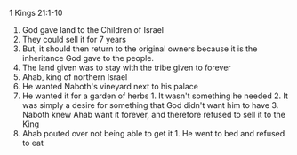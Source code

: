 1 Kings 21:1-10

1. God gave land to the Children of Israel
  1. They could sell it for 7 years
  2. But, it should then return to the original owners because it is the inheritance God gave to the people.
  3. The land given was to stay with the tribe given to forever
2. Ahab, king of northern Israel
  1. He wanted Naboth's vineyard next to his palace
  2. He wanted it for a garden of herbs
    1. It wasn't something he needed
    2. It was simply a desire for something that God didn't want him to have
    3. Naboth knew Ahab want it forever, and therefore refused to sell it to the King
  3. Ahab pouted over not being able to get it
    1. He went to bed and refused to eat